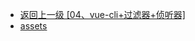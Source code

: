 - [返回上一级 [04、vue-cli+过滤器+侦听器]](14--vue/04、vue-cli+过滤器+侦听器/)
- [assets](14--vue/04、vue-cli+过滤器+侦听器/assets/)
